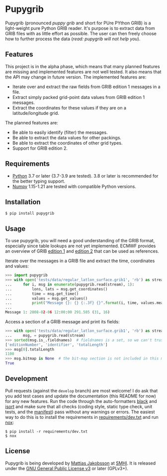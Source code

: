 # Pupygrib

Pupygrib (pronounced *puppy grib* and short for PUre PYthon GRIB) is a
light-weight pure Python GRIB reader.  It's purpose is to extract data
from GRIB files with as little effort as possible.  The user can then
freely choose how to further process the data (*read: pupygrib will
not help you*).


## Features

This project is in the alpha phase, which means that many planned
features are missing and implemented features are not well tested.  It
also means that the API may change in future version.  The implemented
features are:

* Iterate over and extract the raw fields from GRIB edition 1 messages
  in a file.
* Extract simply packed grid-point data values from GRIB edition 1
  messages.
* Extract the coordinates for these values if they are on a
  latitude/longitude grid.

The planned features are:

* Be able to easily identify (filter) the messages.
* Be able to extract the data values for other packings.
* Be able to extract the coordinates of other grid types.
* Support for GRIB edition 2.


## Requirements

* [Python](https://www.python.org) 3.7 or later (3.7-3.9 are tested).
  3.8 or later is recommended for the better typing support.
* [Numpy](http://www.numpy.org) 1.15-1.21 are tested with compatible
  Python versions.


## Installation

```console
$ pip install pupygrib
```


## Usage

To use pupygrib, you will need a good understanding of the GRIB
format, especially since table lookups are not yet implemented.  ECMWF
provides an overview of GRIB
[edition 1](http://apps.ecmwf.int/codes/grib/format/grib1/overview)
and
[edition 2](http://apps.ecmwf.int/codes/grib/format/grib2/overview)
that can be used as references.

Iterate over the messages in a GRIB file and extract the time,
coordinates and values:

``` python
>>> import pupygrib
>>> with open('tests/data/regular_latlon_surface.grib1', 'rb') as stream:
...     for i, msg in enumerate(pupygrib.read(stream), 1):
...         lons, lats = msg.get_coordinates()
...         time = msg.get_time()
...         values = msg.get_values()
...         print("Message {}: {} {:.3f} {}".format(i, time, values.mean(), lons.shape))
...
Message 1: 2008-02-06 12:00:00 291.585 (31, 16)

```

Access a section of a GRIB message and print its fields:

``` python
>>> with open('tests/data/regular_latlon_surface.grib1', 'rb') as stream:
...     msg, = pupygrib.read(stream)
>>> sorted(msg.is_.fieldnames)  # fieldnames is a set, so we can't trust the order
['editionNumber', 'identifier', 'totalLength']
>>> msg[0].totalLength
1100
>>> msg.bitmap is None  # the bit-map section is not included in this message
True

```


## Development

Pull requests (against the `develop` branch) are most welcome!  I do
ask that you add test cases and update the documentation (this README
for now) for any new features.  Run the code through the
auto-formatters [black][] and [isort][] and make sure that all checks
(coding style, static type check, unit tests, and the
[manifest](MANIFEST.in)) pass without any warnings or errors.  The
easiest way to do this is to install the requirements in
[requirements/dev.txt](requirements/dev.txt) and run [nox][]:

```console
$ pip install -r requirements/dev.txt
$ nox
```

[black]: https://black.readthedocs.io/en/stable/
[isort]: https://pycqa.github.io/isort/
[nox]: https://nox.thea.codes/


## License

Pupygrib is being developed by
[Mattias Jakobsson](mailto:mattias.jakobsson@smhi.se) at
[SMHI](http://www.smhi.se).  It is released under the
[GNU General Public License v3](LICENSE.txt) or later (GPLv3+).
